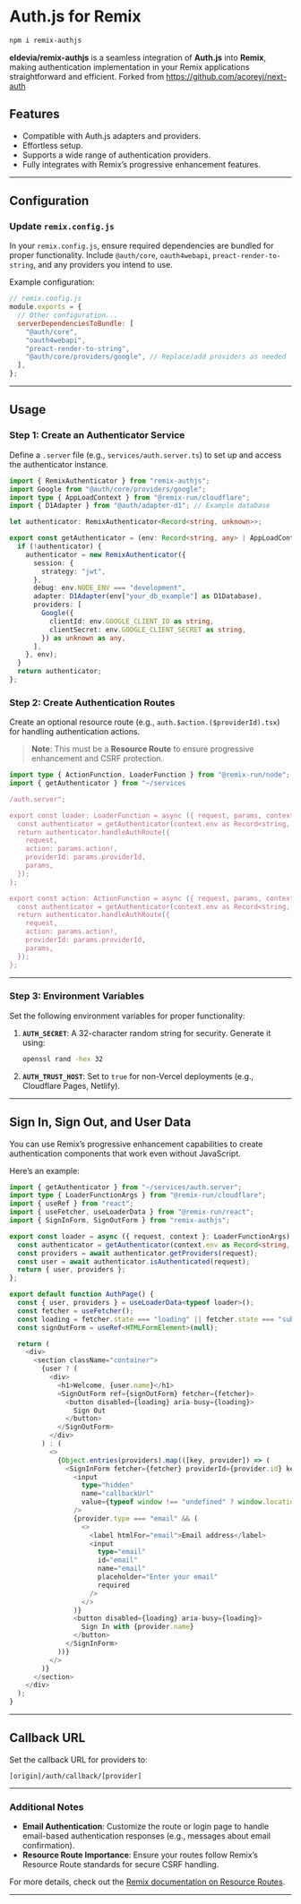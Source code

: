 # Auth.js for Remix 

```bash
npm i remix-authjs
```

**eldevia/remix-authjs** is a seamless integration of **Auth.js** into **Remix**, making authentication implementation in your Remix applications straightforward and efficient. Forked from https://github.com/acoreyj/next-auth

## Features
- Compatible with Auth.js adapters and providers.
- Effortless setup.
- Supports a wide range of authentication providers.
- Fully integrates with Remix’s progressive enhancement features.

---

## Configuration

### Update `remix.config.js`

In your `remix.config.js`, ensure required dependencies are bundled for proper functionality. Include `@auth/core`, `oauth4webapi`, `preact-render-to-string`, and any providers you intend to use.

Example configuration:

```js
// remix.config.js
module.exports = {
  // Other configuration...
  serverDependenciesToBundle: [
    "@auth/core",
    "oauth4webapi",
    "preact-render-to-string",
    "@auth/core/providers/google", // Replace/add providers as needed
  ],
};
```

---

## Usage

### Step 1: Create an Authenticator Service

Define a `.server` file (e.g., `services/auth.server.ts`) to set up and access the authenticator instance.

```ts
import { RemixAuthenticator } from "remix-authjs";
import Google from "@auth/core/providers/google";
import type { AppLoadContext } from "@remix-run/cloudflare";
import { D1Adapter } from "@auth/adapter-d1"; // Example database

let authenticator: RemixAuthenticator<Record<string, unknown>>;

export const getAuthenticator = (env: Record<string, any> | AppLoadContext) => {
  if (!authenticator) {
    authenticator = new RemixAuthenticator({
      session: {
        strategy: "jwt",
      },
      debug: env.NODE_ENV === "development",
      adapter: D1Adapter(env["your_db_example"] as D1Database),
      providers: [
        Google({
          clientId: env.GOOGLE_CLIENT_ID as string,
          clientSecret: env.GOOGLE_CLIENT_SECRET as string,
        }) as unknown as any,
      ],
    }, env);
  }
  return authenticator;
};
```

### Step 2: Create Authentication Routes

Create an optional resource route (e.g., `auth.$action.($providerId).tsx`) for handling authentication actions.

> **Note**: This must be a **Resource Route** to ensure progressive enhancement and CSRF protection.

```ts
import type { ActionFunction, LoaderFunction } from "@remix-run/node";
import { getAuthenticator } from "~/services

/auth.server";

export const loader: LoaderFunction = async ({ request, params, context }) => {
  const authenticator = getAuthenticator(context.env as Record<string, string>);
  return authenticator.handleAuthRoute({
    request,
    action: params.action!,
    providerId: params.providerId,
    params,
  });
};

export const action: ActionFunction = async ({ request, params, context }) => {
  const authenticator = getAuthenticator(context.env as Record<string, string>);
  return authenticator.handleAuthRoute({
    request,
    action: params.action!,
    providerId: params.providerId,
    params,
  });
};
```

---

### Step 3: Environment Variables

Set the following environment variables for proper functionality:
1. **`AUTH_SECRET`**: A 32-character random string for security. Generate it using:
   ```bash
   openssl rand -hex 32
   ```
2. **`AUTH_TRUST_HOST`**: Set to `true` for non-Vercel deployments (e.g., Cloudflare Pages, Netlify).

---

## Sign In, Sign Out, and User Data

You can use Remix’s progressive enhancement capabilities to create authentication components that work even without JavaScript.

Here’s an example:

```ts
import { getAuthenticator } from "~/services/auth.server";
import type { LoaderFunctionArgs } from "@remix-run/cloudflare";
import { useRef } from "react";
import { useFetcher, useLoaderData } from "@remix-run/react";
import { SignInForm, SignOutForm } from "remix-authjs";

export const loader = async ({ request, context }: LoaderFunctionArgs) => {
  const authenticator = getAuthenticator(context.env as Record<string, any>);
  const providers = await authenticator.getProviders(request);
  const user = await authenticator.isAuthenticated(request);
  return { user, providers };
};

export default function AuthPage() {
  const { user, providers } = useLoaderData<typeof loader>();
  const fetcher = useFetcher();
  const loading = fetcher.state === "loading" || fetcher.state === "submitting";
  const signOutForm = useRef<HTMLFormElement>(null);

  return (
    <div>
      <section className="container">
        {user ? (
          <div>
            <h1>Welcome, {user.name}</h1>
            <SignOutForm ref={signOutForm} fetcher={fetcher}>
              <button disabled={loading} aria-busy={loading}>
                Sign Out
              </button>
            </SignOutForm>
          </div>
        ) : (
          <>
            {Object.entries(providers).map(([key, provider]) => (
              <SignInForm fetcher={fetcher} providerId={provider.id} key={key}>
                <input
                  type="hidden"
                  name="callbackUrl"
                  value={typeof window !== "undefined" ? window.location.href : ""}
                />
                {provider.type === "email" && (
                  <>
                    <label htmlFor="email">Email address</label>
                    <input
                      type="email"
                      id="email"
                      name="email"
                      placeholder="Enter your email"
                      required
                    />
                  </>
                )}
                <button disabled={loading} aria-busy={loading}>
                  Sign In with {provider.name}
                </button>
              </SignInForm>
            ))}
          </>
        )}
      </section>
    </div>
  );
}
```

---

## Callback URL

Set the callback URL for providers to:

```
[origin]/auth/callback/[provider]
```

---

### Additional Notes

- **Email Authentication**: Customize the route or login page to handle email-based authentication responses (e.g., messages about email confirmation).
- **Resource Route Importance**: Ensure your routes follow Remix’s Resource Route standards for secure CSRF handling.

For more details, check out the [Remix documentation on Resource Routes](https://remix.run/docs/en/main/guides/resource-routes).

---
